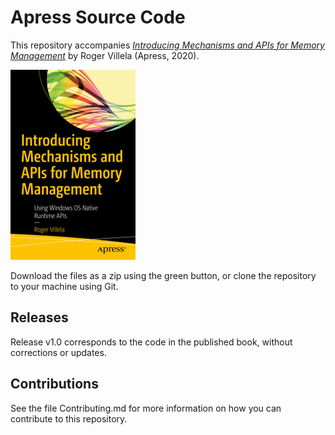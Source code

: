 # Apress Source Code

This repository accompanies [*Introducing Mechanisms and APIs for Memory Management*](https://www.apress.com/9781484254158) by Roger Villela (Apress, 2020).

[comment]: #cover
![Cover image](9781484254158.jpg)

Download the files as a zip using the green button, or clone the repository to your machine using Git.

## Releases

Release v1.0 corresponds to the code in the published book, without corrections or updates.

## Contributions

See the file Contributing.md for more information on how you can contribute to this repository.